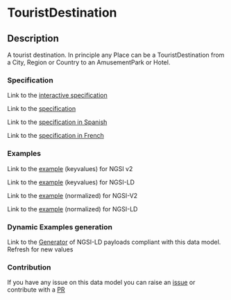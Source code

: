 # TouristDestination

## Description 

A tourist destination. In principle any Place can be a TouristDestination from a City, Region or Country to an AmusementPark or Hotel.
### Specification

Link to the [interactive specification](https://swagger.lab.fiware.org/?url=https://smart-data-models.github.io/dataModel.TourismDestinations/TouristDestination/swagger.yaml)

Link to the [specification](https://smart-data-models.github.io/dataModel.TourismDestinations/TouristDestination/doc/spec.md)

Link to the [specification in Spanish](https://smart-data-models.github.io/dataModel.TourismDestinations/TouristDestination/doc/spec_ES.md)

Link to the [specification in French](https://smart-data-models.github.io/dataModel.TourismDestinations/TouristDestination/doc/spec_FR.md)
### Examples

Link to the [example](https://smart-data-models.github.io/dataModel.TourismDestinations/TouristDestination/examples/example.json) (keyvalues) for NGSI v2

Link to the [example](https://smart-data-models.github.io/dataModel.TourismDestinations/TouristDestination/examples/example.jsonld) (keyvalues) for NGSI-LD

Link to the [example](https://smart-data-models.github.io/dataModel.TourismDestinations/TouristDestination/examples/example-normalized.json) (normalized) for NGSI-V2

Link to the [example](https://smart-data-models.github.io/dataModel.TourismDestinations/TouristDestination/examples/example-normalized.jsonld) (normalized) for NGSI-LD
### Dynamic Examples generation

Link to the [Generator](https://smartdatamodels.org/extra/ngsi-ld_generator_v0.91.php?schemaUrl=https://raw.githubusercontent.com/smart-data-models/dataModel.TourismDestinations/master/TouristDestination/schema.json&email=info@smartdatamodels.org) of NGSI-LD payloads compliant with this data model. Refresh for new values
### Contribution

 If you have any issue on this data model you can raise an [issue](https://github.com/smart-data-models/dataModel.TourismDestinations/issues)  or contribute with a [PR](https://github.com/smart-data-models/dataModel.TourismDestinations/pulls)
